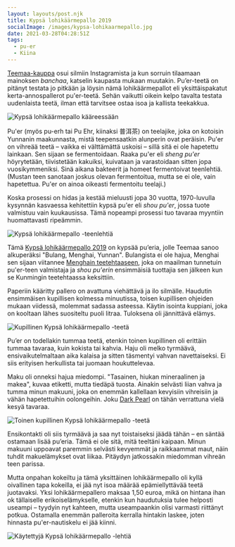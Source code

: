 ```yaml
---
layout: layouts/post.njk
title: Kypsä lohikäärmepallo 2019
socialImage: /images/kypsa-lohikaarmepallo.jpg
date: 2021-03-28T04:28:51Z
tags:
  - pu-er
  - Kiina
---
```

[Teemaa-kauppa](https://teemaa.fi/) osui silmiin Instagramista ja kun sorruin tilaamaan mainoksen *banchaa*, katselin kaupasta mukaan muutakin. Pu’er-teetä on pitänyt testata jo pitkään ja löysin nämä lohikäärmepallot eli yksittäispakatut kerta-annospallerot pu'er-teetä. Sehän vaikutti oikein kelpo tavalta testata uudenlaista teetä, ilman että tarvitsee ostaa isoa ja kallista teekakkua.

![Kypsä lohikäärmepallo kääreessään](/images/kypsa-lohikaarmepallo-kaare.jpg)

Pu'er (myös pu-erh tai Pu Ehr, kiinaksi 普洱茶) on teelajike, joka on kotoisin Yunnanin maakunnasta, mistä teepensaatkin alunperin ovat peräisin. Pu'er on vihreää teetä – vaikka ei välttämättä uskoisi – sillä sitä ei ole hapetettu lainkaan. Sen sijaan se fermentoidaan. Raaka pu'er eli *sheng pu'er* höyrytetään, tiivistetään kakuiksi, kuivataan ja varastoidaan sitten jopa vuosikymmeniksi. Sinä aikana bakteerit ja homeet fermentoivat teenlehtiä. (Mustan teen sanotaan joskus olevan fermentoitua, mutta se ei ole, vain hapetettua. Pu'er on ainoa oikeasti fermentoitu teelaji.)

Koska prosessi on hidas ja kestää mieluusti jopa 30 vuotta, 1970-luvulla kysynnän kasvaessa kehitettiin kypsä pu'er eli *shou pu'er*, jossa tuote valmistuu vain kuukausissa. Tämä nopeampi prosessi tuo tavaraa myyntiin huomattavasti ripeämmin.

![Kypsä lohikäärmepallo -teenlehtiä](/images/kypsa-lohikaarmepallo.jpg)

Tämä [Kypsä lohikäärmepallo 2019](https://teemaa.fi/p37401/kyps%C3%A4-lohik%C3%A4%C3%A4rmepallo-2019) on kypsää pu’eria, jolle Teemaa sanoo alkuperäksi "Bulang, Menghai, Yunnan". Bulangista ei ole hajua, Menghai sen sijaan viitannee [Menghain teetehtaaseen](https://teapedia.org/en/Menghai_Tea_Factory), joka on maailman tunnetuin pu'er-teen valmistaja ja *shou pu'erin* ensimmäisiä tuottajia sen jälkeen kun se Kunmingin teetehtaassa keksittiin.

Paperiin kääritty pallero on avattuna viehättävä ja ilo silmälle. Haudutin ensimmäisen kupillisen kolmessa minuutissa, toisen kupillisen ohjeiden mukaan viidessä, molemmat sadassa asteessa. Käytin isointa kuppiani, joka on kooltaan lähes suositeltu puoli litraa. Tuloksena oli jännittävä elämys.

![Kupillinen Kypsä lohikäärmepallo -teetä](/images/kypsa-lohikaarmepallo-kuppi-1.jpg)

Pu’er on todellakin tummaa teetä, etenkin toinen kupillinen oli erittäin tummaa tavaraa, kuin kokista tai kahvia. Haju oli melko tyrmäävä, ensivaikutelmaltaan aika kalaisa ja sitten täsmentyi vahvan navettaiseksi. Ei siis erityisen herkullista tai juomaan houkuttelevaa.

Maku oli onneksi hajua miedompi. "Tasainen, hiukan mineraalinen ja makea", kuvaa etiketti, mutta tiedäpä tuosta. Ainakin selvästi liian vahva ja tumma minun makuuni, joka on enemmän kallellaan kevyisiin vihreisiin ja vähän hapetettuihin oolongeihin. Joku [Dark Pearl](/posts/formosa-dark-pearl-oolong/) on tähän verrattuna vielä kesyä tavaraa.

![Toinen kupillinen Kypsä lohikäärmepallo -teetä](/images/kypsa-lohikaarmepallo-kuppi-2.jpg)

Ensikontakti oli siis tyrmäävä ja saa nyt toistaiseksi jäädä tähän – en säntää ostamaan lisää pu’eria. Tämä ei ole sitä, mitä teeltäni kaipaan. Minun makuuni uppoavat paremmin selvästi kevyemmät ja raikkaammat maut, näin tuhdit makuelämykset ovat liikaa. Pitäydyn jatkossakin miedomman vihreän teen parissa.

Mutta onpahan kokeiltu ja tämä yksittäinen lohikäärmepallo oli kyllä oivallinen tapa kokeilla, ei jää nyt isoa määrää epämiellyttävää teetä juotavaksi. Yksi lohikäärmepallero maksaa 1,50 euroa, mikä on hintana ihan ok tällaiselle erikoiselämykselle, etenkin kun haudutuksia tulee helposti useampi – tyydyin nyt kahteen, mutta useampaankin olisi varmasti riittänyt potkua. Ostamalla enemmän palleroita kerralla hintakin laskee, joten hinnasta pu'er-nautiskelu ei jää kiinni.

![Käytettyjä Kypsä lohikäärmepallo -lehtiä](/images/kypsa-lohikaarmepallo-lehdet.jpg)